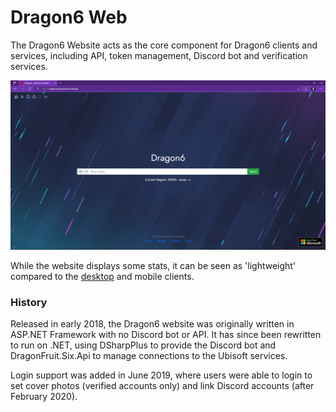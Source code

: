 # Dragon6 Web
The Dragon6 Website acts as the core component for Dragon6 clients and services, including API, token management, Discord bot and verification services.

![](img/dragon6-web.png "Dragon6 Website frontpage")

<!-- TODO add mobile link -->

While the website displays some stats, it can be seen as 'lightweight' compared to the [desktop](../desktop) and mobile clients.

### History
Released in early 2018, the Dragon6 website was originally written in ASP.NET Framework with no Discord bot or API. It has since been rewritten to run on .NET, using DSharpPlus to provide the Discord bot and DragonFruit.Six.Api to manage connections to the Ubisoft services.

Login support was added in June 2019, where users were able to login to set cover photos (verified accounts only) and link Discord accounts (after February 2020).